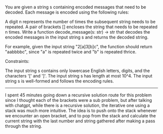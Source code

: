 You are given a string s containing encoded messages that need to be decoded. Each message is encoded using the following rules:

A digit n represents the number of times the subsequent string needs to be repeated.
A pair of brackets [] encloses the string that needs to be repeated n times.
Write a function decode_message(s: str) -> str that decodes the encoded messages in the input string s and returns the decoded string.

For example, given the input string "2[a]3[b]c", the function should return "aabbbbc", since "a" is repeated twice and "b" is repeated thrice.

Constraints:

The input string s contains only lowercase English letters, digits, and the characters '[' and ']'.
The input string s has length at most 10^4.
The input string s is well-formed and follows the encoding rules.


---

I spent 45 minutes going down a recursive solution route for this problem since I thought each
of the brackets were a sub problem, but after talking with chatgpt, while there is a recursive solution,
the iterative one using a stack was much more intuitive. The idea is to push onto the stack whenever
we encounter an open bracket, and to pop from the stack and calculate the current string with the last
number and string gathered after making a pass through the string.

